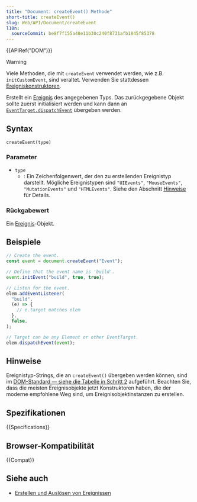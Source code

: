 ```yaml
---
title: "Document: createEvent() Methode"
short-title: createEvent()
slug: Web/API/Document/createEvent
l10n:
  sourceCommit: be8f7f155a48e11b30c240f8731afb1845f85378
---
```


{{APIRef("DOM")}}

> [!WARNING]
> Viele Methoden, die mit `createEvent` verwendet werden, wie z.B. `initCustomEvent`, sind veraltet.
> Verwenden Sie stattdessen [Ereigniskonstruktoren](/de/docs/Web/API/CustomEvent).

Erstellt ein [Ereignis](/de/docs/Web/API/Event) des angegebenen Typs. Das zurückgegebene Objekt sollte zuerst initialisiert werden und kann dann an [`EventTarget.dispatchEvent`](/de/docs/Web/API/EventTarget/dispatchEvent) übergeben werden.

## Syntax

```js-nolint
createEvent(type)
```

### Parameter

- `type`
  - : Ein Zeichenfolgenwert, der den zu erstellenden Ereignistyp darstellt. Mögliche Ereignistypen sind `"UIEvents"`, `"MouseEvents"`, `"MutationEvents"` und `"HTMLEvents"`. Siehe den Abschnitt [Hinweise](#hinweise) für Details.

### Rückgabewert

Ein [Ereignis](/de/docs/Web/API/Event)-Objekt.

## Beispiele

```js
// Create the event.
const event = document.createEvent("Event");

// Define that the event name is 'build'.
event.initEvent("build", true, true);

// Listen for the event.
elem.addEventListener(
  "build",
  (e) => {
    // e.target matches elem
  },
  false,
);

// Target can be any Element or other EventTarget.
elem.dispatchEvent(event);
```

## Hinweise

Ereignistyp-Strings, die an `createEvent()` übergeben werden können, sind im [DOM-Standard — siehe die Tabelle in Schritt 2](https://dom.spec.whatwg.org/#dom-document-createevent) aufgeführt. Beachten Sie, dass die meisten Ereignisobjekte jetzt Konstruktoren haben, die der moderne empfohlene Weg sind, um Ereignisobjektinstanzen zu erstellen.

## Spezifikationen

{{Specifications}}

## Browser-Kompatibilität

{{Compat}}

## Siehe auch

- [Erstellen und Auslösen von Ereignissen](/de/docs/Web/Events/Creating_and_triggering_events)
